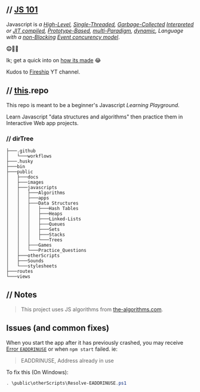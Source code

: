 ## // [**JS 101**](#js-101)

Javascript is _a [High-Level](), [Single-Threaded](), [Garbage-Collected]() [Interpreted]() or [JIT compiled](), [Prototype-Based](), [multi-Paradigm](), [dynamic](), Language with a [non-Blocking]() [Event concurency model]()_.

**😐😬🤯**

Ik; get a quick into on [how its made](https://www.youtube.com/watch?v=FSs_JYwnAdI) 😂

Kudos to [Fireship](https://www.youtube.com/c/Fireship) YT channel.

## // [this](#js-101).repo

This repo is meant to be a beginner's Javascript _Learning Playground._

Learn Javascript "data structures and algorithms" then practice them in Interactive Web app projects.

### // dirTree

```text
├───.github
│   └───workflows
├───.husky
├───bin
├───public
│   ├───docs
│   ├───images
│   ├───javascripts
│   │   ├───Algorithms
│   │   ├───apps
│   │   ├───Data Structures
│   │   │   ├───Hash Tables
│   │   │   ├───Heaps
│   │   │   ├───Linked-Lists
│   │   │   ├───Queues
│   │   │   ├───Sets
│   │   │   ├───Stacks
│   │   │   └───Trees
│   │   ├───Games
│   │   └───Practice_Questions
│   ├───otherScripts
│   ├───Sounds
│   └───stylesheets
├───routes
└───views
```

## // Notes

> This project uses JS algorithms from [the-algorithms.com](https://the-algorithms.com/language/javascript).

## Issues (and common fixes)

When you start the app after it has previously crashed, you may receive [Error `EADDRINUSE`](https://stackoverflow.com/questions/4075287/node-express-eaddrinuse-address-already-in-use-kill-server)
or when `npm start` failed. ie:

> EADDRINUSE, Address already in use

To fix this (On Windows):

```PowerShell
. \public\otherScripts\Resolve-EADDRINUSE.ps1
```

